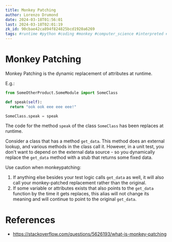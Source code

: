 ```yaml
---
title: Monkey Patching
author: Lorenzo Drumond
date: 2024-03-18T01:56:01
last: 2024-03-18T02:01:19
zk_id: 90cbae42ca894f824825bcd1920a6269
tags: #runtime #python #coding #monkey #computer_science #interpreted #class #on_the_fly #programming #method #patching
---
```



# Monkey Patching
Monkey Patching is the dynamic replacement of attributes at runtime.

E.g.:
```python
from SomeOtherProduct.SomeModule import SomeClass

def speak(self):
  return "ook ook eee eee eee!"

SomeClass.speak = speak
```

The code for the method `speak` of the class `SomeClass` has been replaces at runtime.

Consider a class that has a method `get_data`. This method does an external lookup, and various methods in the class call it. However, in a unit test, you don't want to depend on the external data source - so you dynamically replace the `get_data` method with a stub that returns some fixed data.

Use caution when monkeypatching:

1. If anything else besides your test logic calls `get_data` as well, it will also call your monkey-patched replacement rather than the original.
2. If some variable or attributes exists that also points to the `get_data` function by the time it gets replaces, this alias will not change its meaning and will continue to point to the original `get_data`.

# References
- https://stackoverflow.com/questions/5626193/what-is-monkey-patching
